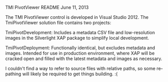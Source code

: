 TMI PivotViewer README
June 11, 2013

The TMI PivotViewer control is developed in Visual Studio 2012. The TmiPivotViewer solution file contains two projects:

TmiPivotDevelopment: Includes a metadata CSV file and low-resolution images in the Silverlight XAP package to simplify local development.

TmiPivotDeployment: Functionally identical, but excludes metadata and images. Intended for use in production environment, where XAP will be
cracked open and filled with the latest metadata and images as necessary.

I couldn't find a way to refer to source files with relative paths, so some re-pathing will likely be required to get things building. :(